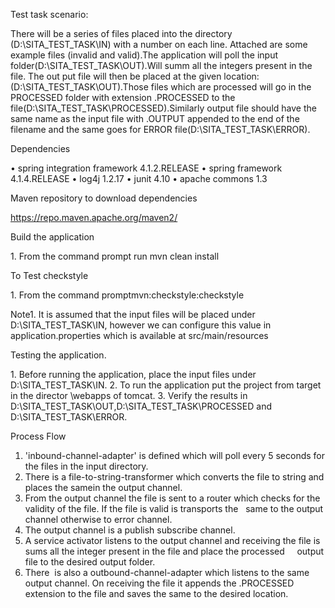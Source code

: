 Test task scenario:

There will be a series of files placed into the directory (D:\SITA_TEST_TASK\IN) with a number on each line. Attached are some example files (invalid and valid).The application will poll the input folder(D:\SITA_TEST_TASK\OUT).Will summ all the integers present in the file. The out put file will then be placed at the given location:(D:\SITA_TEST_TASK\OUT).Those files which are processed will go in the PROCESSED folder with extension .PROCESSED to the file(D:\SITA_TEST_TASK\PROCESSED).Similarly output file should have the same name as the input file with .OUTPUT appended to the end of the filename and the same goes for ERROR file(D:\SITA_TEST_TASK\ERROR).

Dependencies

• spring integration framework 4.1.2.RELEASE
• spring framework 4.1.4.RELEASE
• log4j 1.2.17
• junit 4.10
• apache commons 1.3

Maven repository to download dependencies

https://repo.maven.apache.org/maven2/

Build the application

1. From the command prompt run mvn clean install

To Test checkstyle

1. From the command promptmvn:checkstyle:checkstyle

Note1. It is assumed that the input files will be placed under D:\SITA_TEST_TASK\IN, however we can configure this value in application.properties which is available at src/main/resources


Testing the application.

1. Before running the application, place the input files under D:\SITA_TEST_TASK\IN.
2. To run the application put the project from target in the director \webapps of tomcat.
3. Verify the results in D:\SITA_TEST_TASK\OUT,D:\SITA_TEST_TASK\PROCESSED and D:\SITA_TEST_TASK\ERROR.

Process Flow

1) 'inbound-channel-adapter' is defined which will poll every 5 seconds for the files in the input directory.
2) There is a file-to-string-transformer which converts the file to string and places the samein the output channel.
3) From the output channel the file is sent to a router which checks for the validity of the file. If the file is valid is transports the   same to the output channel otherwise to error channel.
4) The output channel is a publish subscribe channel.
5) A service activator listens to the output channel and receiving the file is sums all the integer present in the file and place the processed     output file to the desired output folder.
6) There  is also a outbound-channel-adapter which listens to the same output channel. On receiving the file it appends the .PROCESSED extension to the file and saves the same to the desired location.
